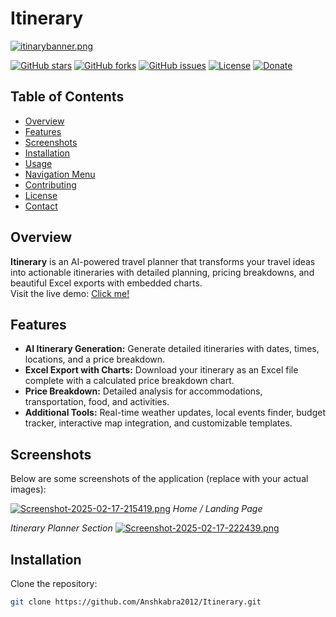 # Itinerary

[![itinarybanner.png](https://i.postimg.cc/X7C5zBt9/itinarybanner.png)](https://postimg.cc/Vdz5SvfN)

[![GitHub stars](https://img.shields.io/github/stars/Anshkabra2012/Itinerary?style=square)](https://github.com/Anshkabra2012/Itinerary/stargazers)
[![GitHub forks](https://img.shields.io/github/forks/Anshkabra2012/Itinerary?style=sqaure)](https://github.com/Anshkabra2012/Itinerary/network)
[![GitHub issues](https://img.shields.io/github/issues/Anshkabra2012/Itinerary?style=square)](https://github.com/Anshkabra2012/Itinerary/issues)
[![License](https://img.shields.io/github/license/Anshkabra2012/Itinerary?style=square)](LICENSE)
[![Donate](https://img.shields.io/badge/Donate-PayPal-green?style=sqaure&logo=paypal)](https://paypal.me/anshkabra)

## Table of Contents

- [Overview](#overview)
- [Features](#features)
- [Screenshots](#screenshots)
- [Installation](#installation)
- [Usage](#usage)
- [Navigation Menu](#navigation-menu)
- [Contributing](#contributing)
- [License](#license)
- [Contact](#contact)

## Overview

**Itinerary** is an AI-powered travel planner that transforms your travel ideas into actionable itineraries with detailed planning, pricing breakdowns, and beautiful Excel exports with embedded charts.  
Visit the live demo: [Click me!](https://itinerary.itsansh.live/home/)

## Features

- **AI Itinerary Generation:** Generate detailed itineraries with dates, times, locations, and a price breakdown.
- **Excel Export with Charts:** Download your itinerary as an Excel file complete with a calculated price breakdown chart.
- **Price Breakdown:** Detailed analysis for accommodations, transportation, food, and activities.
- **Additional Tools:** Real-time weather updates, local events finder, budget tracker, interactive map integration, and customizable templates.

## Screenshots

Below are some screenshots of the application (replace with your actual images):

[![Screenshot-2025-02-17-215419.png](https://i.postimg.cc/L8k1HK9X/Screenshot-2025-02-17-215419.png)](https://postimg.cc/QFttbzWG)
*Home / Landing Page*


*Itinerary Planner Section*
[![Screenshot-2025-02-17-222439.png](https://i.postimg.cc/sxvb5DfW/Screenshot-2025-02-17-222439.png)](https://postimg.cc/1V1WQSqR)


## Installation

Clone the repository:

```bash
git clone https://github.com/Anshkabra2012/Itinerary.git
